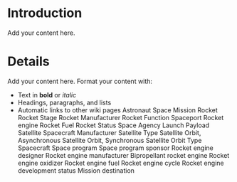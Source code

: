# Introduction #

Add your content here.


# Details #

Add your content here.  Format your content with:
  * Text in **bold** or _italic_
  * Headings, paragraphs, and lists
  * Automatic links to other wiki pages
Astronaut
Space Mission
Rocket
Rocket Stage
Rocket Manufacturer
Rocket Function
Spaceport
Rocket engine
Rocket Fuel
Rocket Status
Space Agency
Launch Payload
Satellite
Spacecraft Manufacturer
Satellite Type
Satellite Orbit, Asynchronous
Satellite Orbit, Synchronous
Satellite Orbit Type
Spacecraft
Space program
Space program sponsor
Rocket engine designer
Rocket engine manufacturer
Bipropellant rocket engine
Rocket engine oxidizer
Rocket engine fuel
Rocket engine cycle
Rocket engine development status
Mission destination
